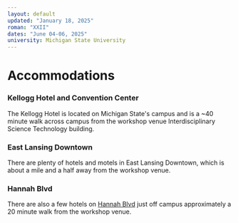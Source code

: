 ```yaml
---
layout: default
updated: "January 18, 2025"
roman: "XXII"
dates: "June 04-06, 2025"
university: Michigan State University
---
```


# Accommodations

### Kellogg Hotel and Convention Center

The Kellogg Hotel is located on Michigan State's campus and is a ~40 minute walk across campus from the workshop venue Interdisciplinary Science Technology building.

### East Lansing Downtown

There are plenty of hotels and motels in East Lansing Downtown, which is about a mile and a half away from the workshop venue.

### Hannah Blvd

There are also a few hotels on [Hannah Blvd](https://maps.app.goo.gl/vAJ263L9jFhJ8HzM9) just off campus approximately a 20 minute walk from the workshop venue.